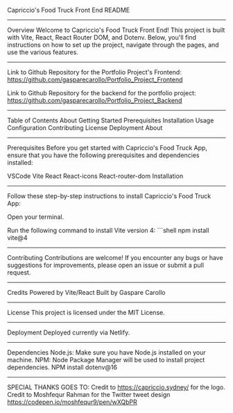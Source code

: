 Capriccio's Food Truck Front End README
____________________________________________________________________________
Overview
Welcome to Capriccio's Food Truck Front End! This project is built with Vite, React, React Router DOM, and Dotenv. Below, you'll find instructions on how to set up the project, navigate through the pages, and use the various features.
____________________________________________________________________________
Link to Github Repository for the Portfolio Project's Frontend: https://github.com/gasparecarollo/Portfolio_Project_Frontend

Link to Github Repository for the backend for the portfolio project: https://github.com/gasparecarollo/Portfolio_Project_Backend
____________________________________________________________________________
Table of Contents
About
Getting Started
Prerequisites
Installation
Usage
Configuration
Contributing
License
Deployment
About
____________________________________________________________________________

Prerequisites
Before you get started with Capriccio's Food Truck App, ensure that you have the following prerequisites and dependencies installed:

VSCode
Vite
React
React-icons
React-router-dom
Installation

____________________________________________________________________________
Follow these step-by-step instructions to install Capriccio's Food Truck App:

Open your terminal.

Run the following command to install Vite version 4:    ```shell    npm install vite@4
____________________________________________________________________________

Contributing
Contributions are welcome! If you encounter any bugs or have suggestions for improvements, please open an issue or submit a pull request.

____________________________________________________________________________
Credits
Powered by Vite/React
Built by Gaspare Carollo
____________________________________________________________________________
License
This project is licensed under the MIT License.
____________________________________________________________________________
Deployment
Deployed currently via Netlify.
____________________________________________________________________________
Dependencies
Node.js: Make sure you have Node.js installed on your machine.
NPM: Node Package Manager will be used to install project dependencies.
NPM install dotenv@16
____________________________________________________________________________
SPECIAL THANKS GOES TO:
Credit to https://capriccio.sydney/ for the logo.
Credit to Moshfequr Rahman for the Twitter tweet design https://codepen.io/moshfequr9/pen/wXQbPR

